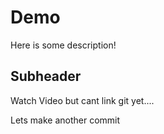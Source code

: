 # Demo

Here is some description!

## Subheader

Watch Video but cant link git yet....

Lets make another commit

